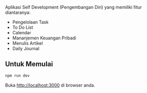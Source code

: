 Aplikasi Self Development (Pengembangan Diri) yang memiliki fitur diantaranya:
- Pengelolaan Task
- To Do List
- Calendar
- Mananjemen Keuangan Pribadi
- Menulis Artikel
- Daily Journal

## Untuk Memulai
```bash
npm run dev
```

Buka [http://localhost:3000](http://localhost:3000) di browser anda.
